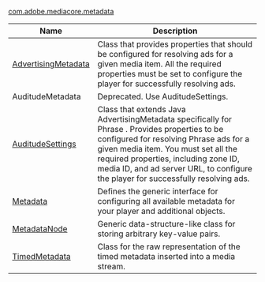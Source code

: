 ---
---

[com.adobe.mediacore.metadata](http://help.adobe.com/en_US/primetime/api/psdk/javadoc_1.4/com/adobe/mediacore/metadata/package-summary.html)
<table frame="all" colsep="1" rowsep="1" id="table_4006A821FEFC4906A87BC4D42BCC33B3"> 
 <tgroup cols="2" colsep="1" rowsep="1" class="FormatA"> 
  <colspec colnum="1" colname="1" colwidth="31*" /> 
  <colspec colnum="2" colname="2" colwidth="69*" /> 
  <thead> 
   <tr rowsep="1"> 
    <th colname="1" class="entry">Name </th> 
    <th colname="2" class="entry">Description </th> 
   </tr> 
  </thead> 
  <tbody> 
   <tr rowsep="1"> 
    <td colname="1"><span class="codeph"><a href="http://help.adobe.com/en_US/primetime/api/psdk/javadoc_1.4/com/adobe/mediacore/metadata/AdvertisingMetadata.html" format="html" scope="external">AdvertisingMetadata</a> </span></td> 
    <td colname="2">Class that provides properties that should be configured for resolving ads for a given media item. All the required properties must be set to configure the player for successfully resolving ads. </td> 
   </tr> 
   <tr rowsep="1"> 
    <td colname="1"><span class="codeph">AuditudeMetadata</span> </td> 
    <td colname="2">
     <ph>
      Deprecated. Use AuditudeSettings.
     </ph> </td> 
   </tr> 
   <tr rowsep="1"> 
    <td colname="1"><span class="codeph"><a href="http://help.adobe.com/en_US/primetime/api/psdk/javadoc_1.4/com/adobe/mediacore/metadata/AuditudeSettings.html" format="html" scope="external">AuditudeSettings</a></span> </td> 
    <td colname="2">Class that extends Java <span class="codeph">AdvertisingMetadata</span> specifically for 
     <ph conref="phrase_library_android_1.4.xml#c_psdk_phrase-library/auditude-name-long">
      Phrase
     </ph>. Provides properties to be configured for resolving 
     <ph conref="phrase_library_android_1.4.xml#c_psdk_phrase-library/auditude-name-long">
      Phrase
     </ph> ads for a given media item. You must set all the required properties, including zone ID, media ID, and ad server URL, to configure the player for successfully resolving ads. </td> 
   </tr> 
   <tr rowsep="1"> 
    <td colname="1"><span class="codeph"><a href="http://help.adobe.com/en_US/primetime/api/psdk/javadoc_1.4/com/adobe/mediacore/metadata/Metadata.html" format="html" scope="external">Metadata</a> </span></td> 
    <td colname="2">Defines the generic interface for configuring all available metadata for your player and additional objects.</td> 
   </tr> 
   <tr rowsep="1"> 
    <td colname="1"><span class="codeph"><a href="http://help.adobe.com/en_US/primetime/api/psdk/javadoc_1.4/com/adobe/mediacore/metadata/MetadataNode.html" format="html" scope="external">MetadataNode</a> </span></td> 
    <td colname="2">Generic data-structure-like class for storing arbitrary key-value pairs. </td> 
   </tr> 
   <tr rowsep="1"> 
    <td colname="1"><span class="codeph"><a href="http://help.adobe.com/en_US/primetime/api/psdk/javadoc_1.4/com/adobe/mediacore/metadata/TimedMetadata.html" format="html" scope="external">TimedMetadata</a> </span></td> 
    <td colname="2">Class for the raw representation of the timed metadata inserted into a media stream.</td> 
   </tr> 
  </tbody> 
 </tgroup> 
</table>

